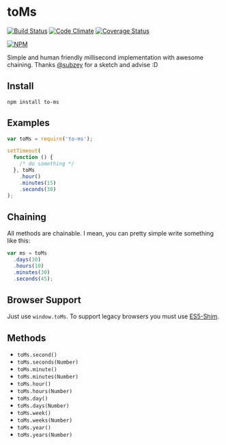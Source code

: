 # toMs

[![Build Status](https://travis-ci.org/shuvalov-anton/to-ms.svg)](https://travis-ci.org/shuvalov-anton/to-ms)
[![Code Climate](https://codeclimate.com/github/shuvalov-anton/to-ms/badges/gpa.svg)](https://codeclimate.com/github/shuvalov-anton/to-ms)
[![Coverage Status](https://coveralls.io/repos/shuvalov-anton/to-ms/badge.png?branch=master)](https://coveralls.io/r/shuvalov-anton/to-ms?branch=master)

[![NPM](https://nodei.co/npm/to-ms.png?downloads=true)](https://nodei.co/npm/to-ms/)

Simple and human friendly millisecond implementation with awesome chaining. Thanks [@subzey][1] for a sketch and advise :D

[1]: https://github.com/subzey

## Install

```
npm install to-ms
```

## Examples

```js
var toMs = require('to-ms');

setTimeout(
  function () {
    /* do something */
  }, toMs
    .hour()
    .minutes(15)
    .seconds(30)
);
```

## Chaining

All methods are chainable. I mean, you can pretty simple write something like this:

```js
var ms = toMs
  .days(30)
  .hours(10)
  .minutes(30)
  .seconds(45);
```

## Browser Support

Just use `window.toMs`. To support legacy browsers you must use [ES5-Shim][2].

[2]: https://github.com/es-shims/es5-shim

## Methods

- `toMs.second()`
- `toMs.seconds(Number)`
- `toMs.minute()`
- `toMs.minutes(Number)`
- `toMs.hour()`
- `toMs.hours(Number)`
- `toMs.day()`
- `toMs.days(Number)`
- `toMs.week()`
- `toMs.weeks(Number)`
- `toMs.year()`
- `toMs.years(Number)`
